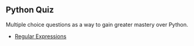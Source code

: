 ## Python Quiz

Multiple choice questions as a way to gain greater mastery over Python.

- [Regular Expressions](https://github.com/jonfernq/Python-Utilities/blob/main/PythonQuiz/RegularExpressions1.md)



